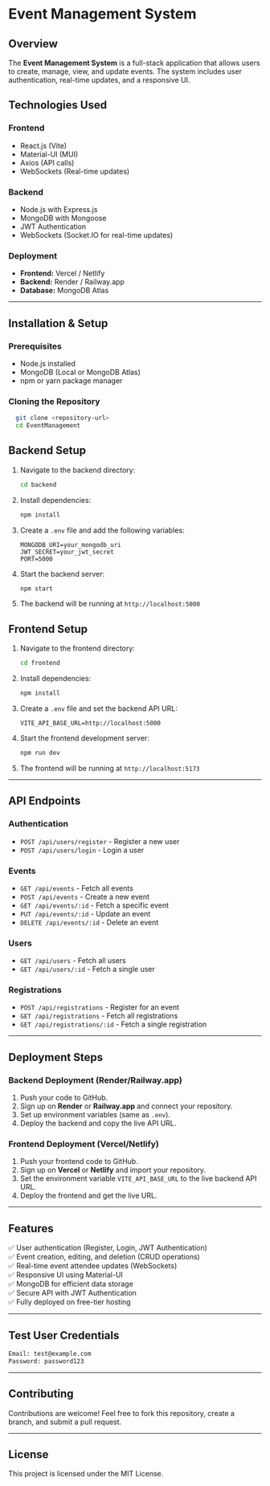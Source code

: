 # Event Management System

## Overview

The **Event Management System** is a full-stack application that allows users to create, manage, view, and update events. The system includes user authentication, real-time updates, and a responsive UI.

## Technologies Used

### **Frontend**

- React.js (Vite)
- Material-UI (MUI)
- Axios (API calls)
- WebSockets (Real-time updates)

### **Backend**

- Node.js with Express.js
- MongoDB with Mongoose
- JWT Authentication
- WebSockets (Socket.IO for real-time updates)

### **Deployment**

- **Frontend:** Vercel / Netlify
- **Backend:** Render / Railway.app
- **Database:** MongoDB Atlas

---

## Installation & Setup

### **Prerequisites**

- Node.js installed
- MongoDB (Local or MongoDB Atlas)
- npm or yarn package manager

### **Cloning the Repository**

```sh
  git clone <repository-url>
  cd EventManagement
```

## **Backend Setup**

1. Navigate to the backend directory:
   ```sh
   cd backend
   ```
2. Install dependencies:
   ```sh
   npm install
   ```
3. Create a `.env` file and add the following variables:
   ```env
   MONGODB_URI=your_mongodb_uri
   JWT_SECRET=your_jwt_secret
   PORT=5000
   ```
4. Start the backend server:
   ```sh
   npm start
   ```
5. The backend will be running at `http://localhost:5000`

## **Frontend Setup**

1. Navigate to the frontend directory:
   ```sh
   cd frontend
   ```
2. Install dependencies:
   ```sh
   npm install
   ```
3. Create a `.env` file and set the backend API URL:
   ```env
   VITE_API_BASE_URL=http://localhost:5000
   ```
4. Start the frontend development server:
   ```sh
   npm run dev
   ```
5. The frontend will be running at `http://localhost:5173`

---

## **API Endpoints**

### **Authentication**

- `POST /api/users/register` - Register a new user
- `POST /api/users/login` - Login a user

### **Events**

- `GET /api/events` - Fetch all events
- `POST /api/events` - Create a new event
- `GET /api/events/:id` - Fetch a specific event
- `PUT /api/events/:id` - Update an event
- `DELETE /api/events/:id` - Delete an event

### **Users**

- `GET /api/users` - Fetch all users
- `GET /api/users/:id` - Fetch a single user

### **Registrations**

- `POST /api/registrations` - Register for an event
- `GET /api/registrations` - Fetch all registrations
- `GET /api/registrations/:id` - Fetch a single registration

---

## **Deployment Steps**

### **Backend Deployment (Render/Railway.app)**

1. Push your code to GitHub.
2. Sign up on **Render** or **Railway.app** and connect your repository.
3. Set up environment variables (same as `.env`).
4. Deploy the backend and copy the live API URL.

### **Frontend Deployment (Vercel/Netlify)**

1. Push your frontend code to GitHub.
2. Sign up on **Vercel** or **Netlify** and import your repository.
3. Set the environment variable `VITE_API_BASE_URL` to the live backend API URL.
4. Deploy the frontend and get the live URL.

---

## **Features**

✅ User authentication (Register, Login, JWT Authentication)  
✅ Event creation, editing, and deletion (CRUD operations)  
✅ Real-time event attendee updates (WebSockets)  
✅ Responsive UI using Material-UI  
✅ MongoDB for efficient data storage  
✅ Secure API with JWT Authentication  
✅ Fully deployed on free-tier hosting

---

## **Test User Credentials**

```sh
Email: test@example.com
Password: password123
```

---

## **Contributing**

Contributions are welcome! Feel free to fork this repository, create a branch, and submit a pull request.

---

## **License**

This project is licensed under the MIT License.
